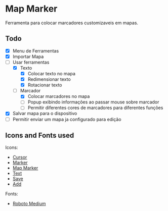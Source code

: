 # Map Marker
Ferramenta para colocar marcadores customizaveis em mapas.

## Todo
- [x] Menu de Ferramentas
- [x] Importar Mapa 
- [ ] Usar ferramentas
    - [x] Texto
        - [x] Colocar texto no mapa
        - [x] Redimensionar texto
        - [x] Rotacionar texto
    - [ ] Marcador
        - [x] Colocar marcadores no mapa
        - [ ] Popup exibindo informações ao passar mouse sobre marcador
        - [ ] Permitir diferentes cores de marcadores para diferentes funções
- [x] Salvar mapa para o dispositivo
- [ ] Permitir enviar um mapa ja configurado para edição

## Icons and Fonts used
Icons:

- [Cursor](https://img.icons8.com/metro/26/000000/cursor.png)
- [Marker](https://img.icons8.com/ios/50/000000/marker.png)
- [Map Marker](https://img.icons8.com/plasticine/100/000000/place-marker.png)
- [Text](https://img.icons8.com/material-sharp/24/000000/text.png)
- [Save](https://img.icons8.com/ios/50/000000/save.png)
- [Add](https://img.icons8.com/pastel-glyph/64/000000/plus.png)

Fonts:

- [Roboto Medium](https://fonts.google.com/specimen/Roboto)